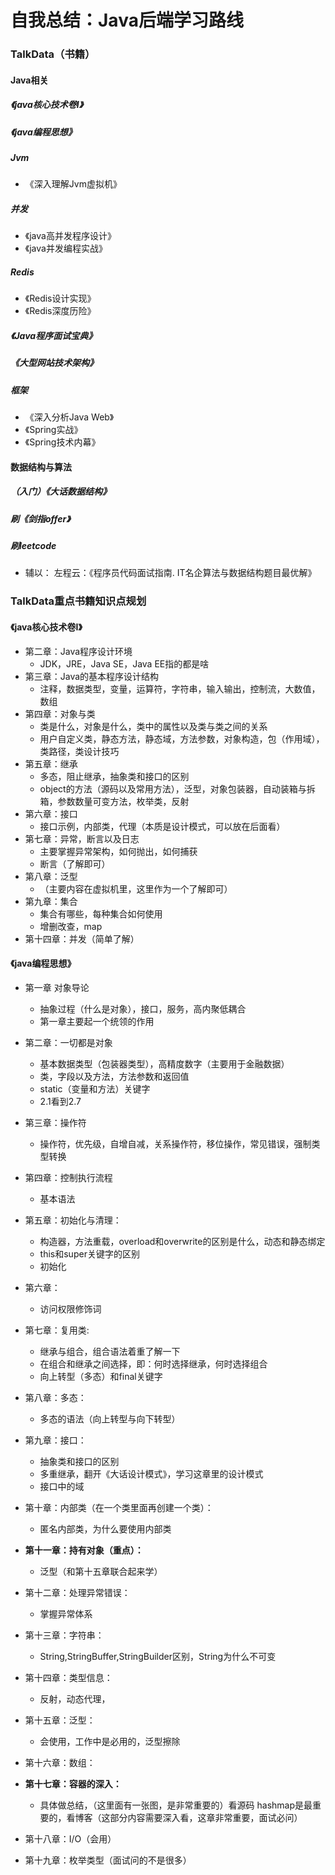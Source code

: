 # 自我总结：Java后端学习路线

### TalkData（书籍）

#### Java相关

##### 《java核心技术卷Ⅰ》

##### 《java编程思想》

##### Jvm

* 《深入理解Jvm虚拟机》

##### 并发

* 《java高并发程序设计》
* 《java并发编程实战》

##### Redis

* 《Redis设计实现》
* 《Redis深度历险》

##### 《Java程序面试宝典》

##### 《大型网站技术架构》

##### 框架

* 《深入分析Java Web》
* 《Spring实战》
* 《Spring技术内幕》

#### 数据结构与算法

##### （入门）《大话数据结构》

##### 刷《剑指offer》

##### 刷leetcode

* 辅以： 左程云：《程序员代码面试指南. IT名企算法与数据结构题目最优解》

### TalkData重点书籍知识点规划

#### 《java核心技术卷Ⅰ》

* 第二章：Java程序设计环境
  * JDK，JRE，Java SE，Java EE指的都是啥
* 第三章：Java的基本程序设计结构
  * 注释，数据类型，变量，运算符，字符串，输入输出，控制流，大数值，数组
* 第四章：对象与类
  * 类是什么，对象是什么，类中的属性以及类与类之间的关系
  * 用户自定义类，静态方法，静态域，方法参数，对象构造，包（作用域），类路径，类设计技巧
* 第五章：继承
  * 多态，阻止继承，抽象类和接口的区别
  * object的方法（源码以及常用方法），泛型，对象包装器，自动装箱与拆箱，参数数量可变方法，枚举类，反射
* 第六章：接口
  * 接口示例，内部类，代理（本质是设计模式，可以放在后面看）
* 第七章：异常，断言以及日志
  * 主要掌握异常架构，如何抛出，如何捕获
  * 断言（了解即可）
* 第八章：泛型
  * （主要内容在虚拟机里，这里作为一个了解即可）
* 第九章：集合
  * 集合有哪些，每种集合如何使用
  * 增删改查，map
* 第十四章：并发（简单了解） 

#### 《java编程思想》

* 第一章 对象导论
  * 抽象过程（什么是对象），接口，服务，高内聚低耦合
  * 第一章主要起一个统领的作用
* 第二章：一切都是对象
  * 基本数据类型（包装器类型），高精度数字（主要用于金融数据）
  * 类，字段以及方法，方法参数和返回值
  * static（变量和方法）关键字
  * 2.1看到2.7

* 第三章：操作符
  * 操作符，优先级，自增自减，关系操作符，移位操作，常见错误，强制类型转换
* 第四章：控制执行流程
  * 基本语法
* 第五章：初始化与清理：
  * 构造器，方法重载，overload和overwrite的区别是什么，动态和静态绑定
  * this和super关键字的区别
  * 初始化
* 第六章：
  * 访问权限修饰词
* 第七章：复用类:
  * 继承与组合，组合语法着重了解一下
  * 在组合和继承之间选择，即：何时选择继承，何时选择组合
  * 向上转型（多态）和final关键字
* 第八章：多态：
  * 多态的语法（向上转型与向下转型）
* 第九章：接口：
  * 抽象类和接口的区别
  * 多重继承，翻开《大话设计模式》，学习这章里的设计模式
  * 接口中的域
* 第十章：内部类（在一个类里面再创建一个类）：
  * 匿名内部类，为什么要使用内部类
* **第十一章：持有对象（重点）：**
  * 泛型（和第十五章联合起来学）
* 第十二章：处理异常错误：
  * 掌握异常体系
* 第十三章：字符串：
  * String,StringBuffer,StringBuilder区别，String为什么不可变
* 第十四章：类型信息：
  * 反射，动态代理，
* 第十五章：泛型：
  * 会使用，工作中是必用的，泛型擦除
* 第十六章：数组：
* **第十七章：容器的深入：**
  * 具体做总结，（这里面有一张图，是非常重要的）看源码 hashmap是最重要的，看博客（这部分内容需要深入看，这章非常重要，面试必问）
* 第十八章：I/O（会用）
* 第十九章：枚举类型（面试问的不是很多）